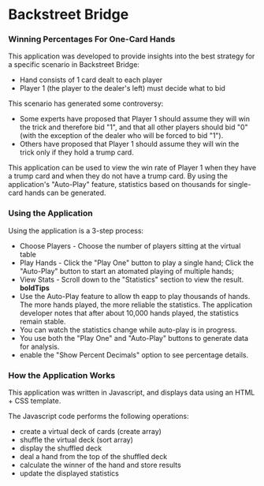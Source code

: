 # Backstreet Bridge
### Winning Percentages For One-Card Hands

This application was developed to provide insights into the best strategy for a specific scenario in Backstreet Bridge:
* Hand consists of 1 card dealt to each player
* Player 1 (the player to the dealer's left) must decide what to bid

This scenario has generated some controversy:
* Some experts have proposed that Player 1 should assume they will win the trick and therefore bid "1", and that all other players should bid "0" (with the exception of the dealer who will be forced to bid "1").
* Others have proposed that Player 1 should assume they will win the trick only if they hold a trump card.

This application can be used to view the win rate of Player 1 when they have a trump card and when they do not have a trump card. By using the application's "Auto-Play" feature, statistics based on thousands for single-card hands can be generated.

### Using the Application
Using the application is a 3-step process:
* Choose Players - Choose the number of players sitting at the virtual table
* Play Hands - Click the "Play One" button to play a single hand; Click the "Auto-Play" button to start an atomated playing of multiple hands;
* View Stats - Scroll down to the "Statistics" section to view the result.
**boldTips**
* Use the Auto-Play feature to allow th eapp to play thousands of hands. The more hands played, the more reliable the statistics. The application developer notes that after about 10,000 hands played, the statistics remain stable.
* You can watch the statistics change while auto-play is in progress.
* You use both the "Play One" and "Auto-Play" buttons to generate data for analysis.
* enable the "Show Percent Decimals" option to see percentage details.

### How the Application Works
This application was written in Javascript, and displays data using an HTML + CSS template.

The Javascript code performs the following operations:
* create a virtual deck of cards (create array)
* shuffle the virtual deck (sort array)
* display the shuffled deck
* deal a hand from the top of the shuffled deck
* calculate the winner of the hand and store results
* update the displayed statistics
